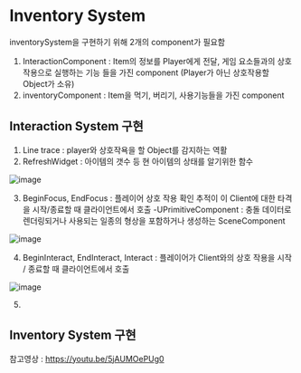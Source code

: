 # Inventory System
inventorySystem을 구현하기 위해 2개의 component가 필요함 
1. InteractionComponent : Item의 정보를 Player에게 전달, 게임 요소들과의 상호작용으로 실행하는 기능 들을 가진 component (Player가 아닌 상호작용할 Object가 소유)
2. inventoryComponent : Item을 먹기, 버리기, 사용기능들을 가진 component

## Interaction System 구현
1. Line trace : player와 상호작욕을 할 Object를 감지하는 역활
2. RefreshWidget : 아이템의 갯수 등 현 아이템의 상태를 알기위한 함수

![image](https://github.com/HanYooTae/Unreal-Game-Project1/assets/123162344/12303e2d-4d4a-44cf-8533-505b81ed31a0)

3. BeginFocus, EndFocus : 플레이어 상호 작용 확인 추적이 이 Client에 대한 타격을 시작/종료할 때 클라이언트에서 호출
-UPrimitiveComponent : 충돌 데이터로 렌더링되거나 사용되는 일종의 형상을 포함하거나 생성하는 SceneComponent

![image](https://github.com/HanYooTae/Unreal-Game-Project1/assets/123162344/0c577b11-6d8a-4a01-a55c-75a966f0becd)

4. BeginInteract, EndInteract, Interact : 플레이어가 Client와의 상호 작용을 시작 / 종료할 때 클라이언트에서 호출

![image](https://github.com/HanYooTae/Unreal-Game-Project1/assets/123162344/53da5b9a-8ede-4016-842d-bd7772277276)

5. 

## Inventory System 구현

  참고영상 : https://youtu.be/5jAUMOePUg0


